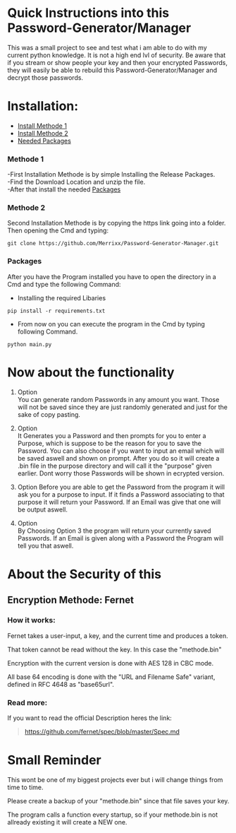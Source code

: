 # Quick Instructions into this Password-Generator/Manager
This was a small project to see and test what i am able to do with my current python knowledge.
It is not a high end lvl of security. Be aware that if you stream or show people your key and then your encrypted Passwords, they will easily be able to rebuild this
Password-Generator/Manager and decrypt those passwords.


# Installation:

* [Install Methode 1](#methode-1)
* [Install Methode 2](#methode-2)
* [Needed Packages](#packages)

### Methode 1
-First Installation Methode is by simple Installing the Release Packages.                                                                                                                
-Find the Download Location and unzip the file.                                                                                                               
-After that install the needed [Packages](#packages)                                                                                                               


### Methode 2
Second Installation Methode is by copying the https link going into a folder. Then opening the Cmd and typing:
```
git clone https://github.com/Merrixx/Password-Generator-Manager.git
```

### Packages
After you have the Program installed you have to open the directory in a Cmd and type the following Command:

- Installing the required Libaries
```
pip install -r requirements.txt
```

- From now on you can execute the program in the Cmd by typing following Command.
```
python main.py
```


# Now about the functionality
1. Option                                                                                                                           
You can generate random Passwords in any amount you want. Those will not be saved since they are just randomly generated and just for the sake of copy pasting.

2. Option                                                                                                                          
It Generates you a Password and then prompts for you to enter a Purpose, which is suppose to be the reason for you to save the Password. You can also choose if you want to input an email which will be saved aswell and shown on prompt. After you do so it will create a .bin file in the purpose directory and will call it the "purpose" given earlier.
Dont worry those Passwords will be shown in ecrypted version.

3. Option
Before you are able to get the Password from the program it will ask you for a purpose to input. If it finds a Password associating to that purpose it will return your Password. If an Email was give that one will be output aswell.

4. Option                                             
By Choosing Option 3 the program will return your currently saved Passwords. If an Email is given along with a Password the Program will tell you that aswell.




# About the Security of this

## Encryption Methode: Fernet

### How it works:
Fernet takes a user-input, a key, and the current time and produces a token.

That token cannot be read without the key. In this case the "methode.bin"

Encryption with the current version is done with AES 128 in CBC mode.

All base 64 encoding is done with the "URL and Filename Safe" variant, defined in RFC 4648 as "base65url".

### Read more:
If you want to read the official Description heres the link:
> https://github.com/fernet/spec/blob/master/Spec.md

# Small Reminder
This wont be one of my biggest projects ever but i will change things from time to time. 

Please create a backup of your "methode.bin" since that file saves your key.

The program calls a function every startup, so if your methode.bin is not allready existing it will create a NEW one.